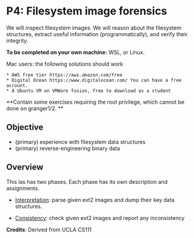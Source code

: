 # P4: Filesystem image forensics

We will inspect filesystem images. We will reason about the filesystem structures, extract useful information (programmatically), and verify their integrity. 

**To be completed on your own machine:** WSL, or Linux. 

Mac users: the following solutions should work

	* AWS free tier https://aws.amazon.com/free
	* Digital Ocean https://www.digitalocean.com/ You can have a free account. 
	* A Ubuntu VM on VMWare fusion, free to download as a student

**Contain some exercises requiring the root privilege, which cannot be done on granger1/2. ** 

## Objective

* (primary) experience with filesystem data structures
* (primary) reverse-engineering binary data 

## Overview

This las has two phases. Each phase has its own description and assignments. 

* [Interpretation](interpretation.md): parse given ext2 images and dump their key data structures.

* [Consistency](consistency.md): check given ext2 images and report any inconsistency 

**Credits**: Derived from UCLA CS111



